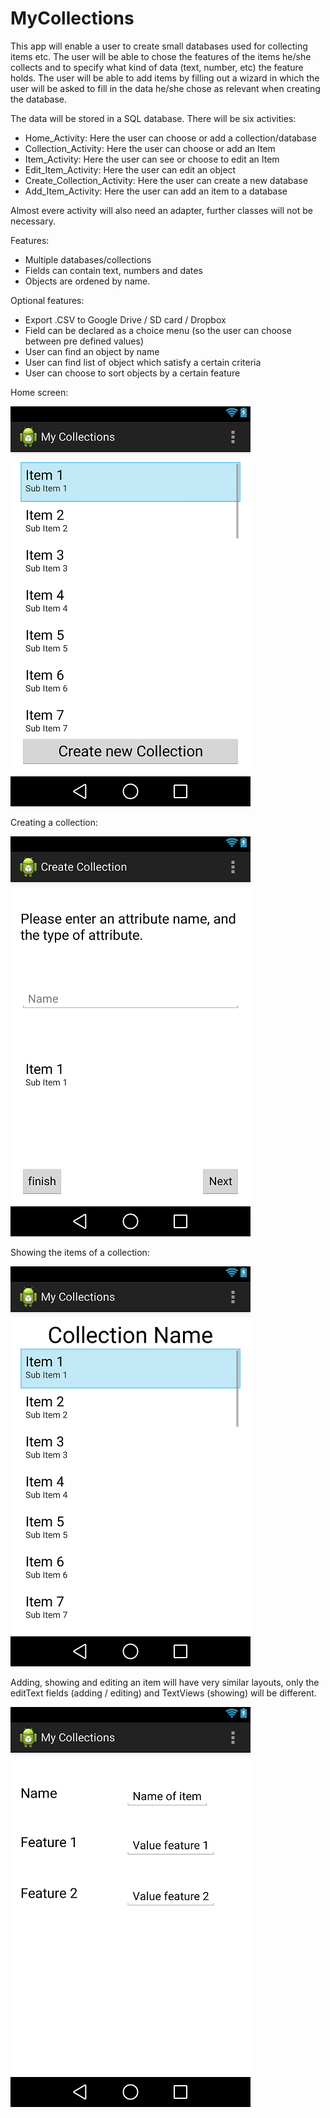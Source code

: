 MyCollections
=============

This app will enable a user to create small databases used
for collecting items etc. The user will be able to chose the features
of the items he/she collects and to specify what kind of data 
(text, number, etc) the feature holds. The user will be able to add items by
filling out a wizard in which the user will be asked to fill in the data
he/she chose as relevant when creating the database.


The data will be stored in a SQL database. 
There will be six activities:
  - Home_Activity:	Here the user can choose or add a collection/database
  - Collection_Activity: 		Here the user can choose or add an Item
  - Item_Activity:		Here the user can see or choose to edit an Item
  - Edit_Item_Activity:		Here the user can edit an object
  - Create_Collection_Activity:	Here the user can create a new database
  - Add_Item_Activity:		Here the user can add an item to a database

Almost evere activity will also need an adapter, further classes will not be necessary.

Features:
  - Multiple databases/collections
  - Fields can contain text, numbers and dates
  - Objects are ordened by name.


Optional features:
  - Export .CSV to Google Drive / SD card / Dropbox
  - Field can be declared as a choice menu (so the user can choose between pre defined values)
  - User can find an object by name
  - User can find list of object which satisfy a certain criteria
  - User can choose to sort objects by a certain feature

Home screen:

![oms](https://github.com/martward/MyCollections/raw/master/doc/Activity_Home.png)

Creating a collection:

![oms](https://github.com/martward/MyCollections/raw/master/doc/Activity_Create_Collection.png)

Showing the items of a collection:

![oms](https://github.com/martward/MyCollections/raw/master/doc/Activity_Collection.png)

Adding, showing and editing an item will have very similar layouts, only the
editText fields (adding / editing) and TextViews (showing) will be different.

![oms](https://github.com/martward/MyCollections/raw/master/doc/Activity_Add_Item.png)
